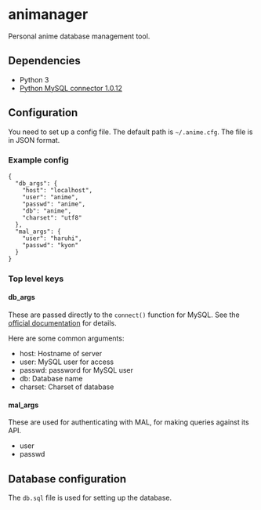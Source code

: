 # animanager

Personal anime database management tool.

## Dependencies

* Python 3
* [Python MySQL connector 1.0.12][2]

[2]: https://dev.mysql.com/downloads/connector/python/

## Configuration

You need to set up a config file.  The default path is `~/.anime.cfg`.  The file
is in JSON format.

### Example config

    {
      "db_args": {
        "host": "localhost",
        "user": "anime",
        "passwd": "anime",
        "db": "anime",
        "charset": "utf8"
      },
      "mal_args": {
        "user": "haruhi",
        "passwd": "kyon"
      }
    }

### Top level keys

#### db_args

These are passed directly to the `connect()` function for MySQL.  See the
[official documentation][1] for details.

[1]: https://dev.mysql.com/doc/connector-python/en/connector-python-api-mysql-connector-connect.html

Here are some common arguments:

- host: Hostname of server
- user: MySQL user for access
- passwd: password for MySQL user
- db: Database name
- charset: Charset of database

#### mal_args

These are used for authenticating with MAL, for making queries against its API.

- user
- passwd

## Database configuration

The `db.sql` file is used for setting up the database.
